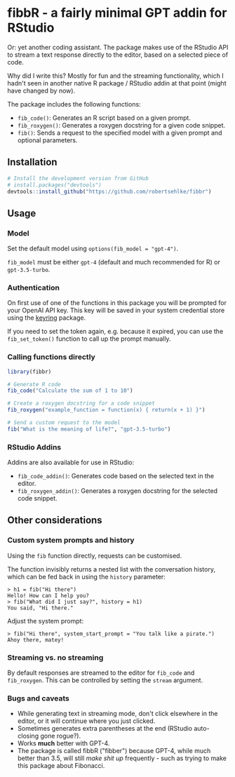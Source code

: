 # fibbR - a fairly minimal GPT addin for RStudio

Or: yet another coding assistant. The package makes use of the RStudio API to stream a text response directly to the editor, based on a selected piece of code.

Why did I write this? Mostly for fun and the streaming functionality, which I hadn't seen in another native R package / RStudio addin at that point (might have changed by now).

The package includes the following functions:

- `fib_code()`: Generates an R script based on a given prompt.
- `fib_roxygen()`: Generates a roxygen docstring for a given code snippet.
- `fib()`: Sends a request to the specified model with a given prompt and optional parameters.

## Installation

```R
# Install the development version from GitHub
# install.packages("devtools")
devtools::install_github("https://github.com/robertsehlke/fibbr")
```

## Usage

### Model

Set the default model using `options(fib_model = "gpt-4")`.

`fib_model` must be either `gpt-4` (default and much recommended for R) or `gpt-3.5-turbo`.

### Authentication

On first use of one of the functions in this package you will be prompted for your OpenAI API key. This key will be saved in your system credential store using the [keyring](https://cran.r-project.org/web/packages/keyring/index.html) package.

If you need to set the token again, e.g. because it expired, you can use the `fib_set_token()` function to call up the prompt manually.

### Calling functions directly

```R
library(fibbr)

# Generate R code
fib_code("Calculate the sum of 1 to 10")

# Create a roxygen docstring for a code snippet
fib_roxygen("example_function = function(x) { return(x + 1) }")

# Send a custom request to the model
fib("What is the meaning of life?", "gpt-3.5-turbo")
```

### RStudio Addins

Addins are also available for use in RStudio:

- `fib_code_addin()`: Generates code based on the selected text in the editor.
- `fib_roxygen_addin()`: Generates a roxygen docstring for the selected code snippet.


## Other considerations

### Custom system prompts and history

Using the `fib` function directly, requests can be customised.

The function invisibly returns a nested list with the conversation history, which can be fed back in using the `history` parameter:

```
> h1 = fib("Hi there")
Hello! How can I help you?
> fib("What did I just say?", history = h1)
You said, "Hi there."
```

Adjust the system prompt:

```
> fib("Hi there", system_start_prompt = "You talk like a pirate.")
Ahoy there, matey!
```

### Streaming vs. no streaming

By default responses are streamed to the editor for `fib_code` and `fib_roxygen`. This can be controlled by setting the `stream` argument.


### Bugs and caveats

* While generating text in streaming mode, don't click elsewhere in the editor, or it will continue where you just clicked.
* Sometimes generates extra parentheses at the end (RStudio auto-closing gone rogue?).
* Works **much** better with GPT-4.
* The package is called fibbR ("fibber") because GPT-4, while much better than 3.5, will still _make shit up_ frequently - such as trying to make this package about Fibonacci.
